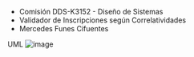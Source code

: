 * Comisión DDS-K3152 - Diseño de Sistemas
* Validador de Inscripciones según Correlatividades
* Mercedes Funes Cifuentes

UML
![image](https://github.com/MFunes/validadorDeInscripcion/assets/62904334/8368febd-11e6-4cf1-bf41-3a34cb1d5298)

